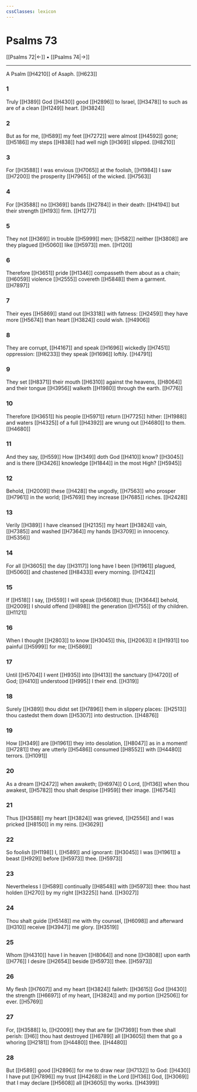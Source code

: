 ```yaml
---
cssClasses: lexicon
---
```

# Psalms 73

[[Psalms 72|←]] • [[Psalms 74|→]]

---

A Psalm [[H4210]] of Asaph. [[H623]]

### 1
Truly [[H389]] God [[H430]] good [[H2896]] to Israel, [[H3478]] to such as are of a clean [[H1249]] heart. [[H3824]]

### 2
But as for me, [[H589]] my feet [[H7272]] were almost [[H4592]] gone; [[H5186]] my steps [[H838]] had well nigh [[H369]] slipped. [[H8210]]

### 3
For [[H3588]] I was envious [[H7065]] at the foolish, [[H1984]] I saw [[H7200]] the prosperity [[H7965]] of the wicked. [[H7563]]

### 4
For [[H3588]] no [[H369]] bands [[H2784]] in their death: [[H4194]] but their strength [[H193]] firm. [[H1277]]

### 5
They not [[H369]] in trouble [[H5999]] men; [[H582]] neither [[H3808]] are they plagued [[H5060]] like [[H5973]] men. [[H120]]

### 6
Therefore [[H3651]] pride [[H1346]] compasseth them about as a chain; [[H6059]] violence [[H2555]] covereth [[H5848]] them a garment. [[H7897]]

### 7
Their eyes [[H5869]] stand out [[H3318]] with fatness: [[H2459]] they have more [[H5674]] than heart [[H3824]] could wish. [[H4906]]

### 8
They are corrupt, [[H4167]] and speak [[H1696]] wickedly [[H7451]] oppression: [[H6233]] they speak [[H1696]] loftily. [[H4791]]

### 9
They set [[H8371]] their mouth [[H6310]] against the heavens, [[H8064]] and their tongue [[H3956]] walketh [[H1980]] through the earth. [[H776]]

### 10
Therefore [[H3651]] his people [[H5971]] return [[H7725]] hither: [[H1988]] and waters [[H4325]] of a full [[H4392]] are wrung out [[H4680]] to them. [[H4680]]

### 11
And they say, [[H559]] How [[H349]] doth God [[H410]] know? [[H3045]] and is there [[H3426]] knowledge [[H1844]] in the most High? [[H5945]]

### 12
Behold, [[H2009]] these [[H428]] the ungodly, [[H7563]] who prosper [[H7961]] in the world; [[H5769]] they increase [[H7685]] riches. [[H2428]]

### 13
Verily [[H389]] I have cleansed [[H2135]] my heart [[H3824]] vain, [[H7385]] and washed [[H7364]] my hands [[H3709]] in innocency. [[H5356]]

### 14
For all [[H3605]] the day [[H3117]] long have I been [[H1961]] plagued, [[H5060]] and chastened [[H8433]] every morning. [[H1242]]

### 15
If [[H518]] I say, [[H559]] I will speak [[H5608]] thus; [[H3644]] behold, [[H2009]] I should offend [[H898]] the generation [[H1755]] of thy children. [[H1121]]

### 16
When I thought [[H2803]] to know [[H3045]] this, [[H2063]] it [[H1931]] too painful [[H5999]] for me; [[H5869]]

### 17
Until [[H5704]] I went [[H935]] into [[H413]] the sanctuary [[H4720]] of God; [[H410]] understood [[H995]] I their end. [[H319]]

### 18
Surely [[H389]] thou didst set [[H7896]] them in slippery places: [[H2513]] thou castedst them down [[H5307]] into destruction. [[H4876]]

### 19
How [[H349]] are [[H1961]] they into desolation, [[H8047]] as in a moment! [[H7281]] they are utterly [[H5486]] consumed [[H8552]] with [[H4480]] terrors. [[H1091]]

### 20
As a dream [[H2472]] when awaketh; [[H6974]] O Lord, [[H136]] when thou awakest, [[H5782]] thou shalt despise [[H959]] their image. [[H6754]]

### 21
Thus [[H3588]] my heart [[H3824]] was grieved, [[H2556]] and I was pricked [[H8150]] in my reins. [[H3629]]

### 22
So foolish [[H1198]] I, [[H589]] and ignorant: [[H3045]] I was [[H1961]] a beast [[H929]] before [[H5973]] thee. [[H5973]]

### 23
Nevertheless I [[H589]] continually [[H8548]] with [[H5973]] thee: thou hast holden [[H270]] by my right [[H3225]] hand. [[H3027]]

### 24
Thou shalt guide [[H5148]] me with thy counsel, [[H6098]] and afterward [[H310]] receive [[H3947]] me glory. [[H3519]]

### 25
Whom [[H4310]] have I in heaven [[H8064]] and none [[H3808]] upon earth [[H776]] I desire [[H2654]] beside [[H5973]] thee. [[H5973]]

### 26
My flesh [[H7607]] and my heart [[H3824]] faileth: [[H3615]] God [[H430]] the strength [[H6697]] of my heart, [[H3824]] and my portion [[H2506]] for ever. [[H5769]]

### 27
For, [[H3588]] lo, [[H2009]] they that are far [[H7369]] from thee shall perish: [[H6]] thou hast destroyed [[H6789]] all [[H3605]] them that go a whoring [[H2181]] from [[H4480]] thee. [[H4480]]

### 28
But [[H589]] good [[H2896]] for me to draw near [[H7132]] to God: [[H430]] I have put [[H7896]] my trust [[H4268]] in the Lord [[H136]] God, [[H3069]] that I may declare [[H5608]] all [[H3605]] thy works. [[H4399]]